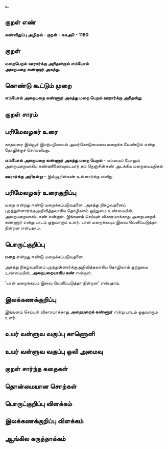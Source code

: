உ

## குறள் எண் 

**கண்விதுப்பு அழிதல் - குறள் - ககஅ0 - 1180**

## குறள் 

**மறைபெறல் ஊரார்க்கு அரிதன்றால் எம்போல்  
அறைபறை கண்ணார் அகத்து.** 

## கொண்டு கூட்டும் முறை

**எம்போல் அறைபறை கண்ணார் அகத்து மறை பெறல் ஊரார்க்கு அரிதன்று**

## குறள் சாரம் 


## பரிமேலழகர் உரை

காதலரை இவ்வூர் இயற்பழியாமல் அவர்கொடுமையை மறைக்க வேண்டும் என்ற தோழிக்குச் சொல்லியது. 

**எம்போல் அறைபறை கண்ணார் அகத்து மறை பெறல்** - எம்மைப் போலும் அறைபறையாகிய கண்ணிணையுடையார் தம் நெஞ்சின்கண் அடக்கிய மறையையறிதல் 

**ஊரார்க்கு அரிதன்று** - இவ்வூரின்கண் உள்ளார்க்கு எளிது

## பரிமேலழகர் உரைகுறிப்பு   

மறை என்றது ஈண்டு மறைக்கப்படுவதனை. அகத்து நிகழ்வதனைப் புறத்துள்ளார்க்குஅறிவித்தலாகிய தொழிலாம் ஒற்றுமை உண்மையின், அறைபறையாகிய கண் என்றாள். இங்ஙனம் செய்யுள் விகாரமாக்காது அறைபறைக் கண்ணார் என்று பாடம் ஓதுவாரும் உளர். யான் மறைக்கவும் இவை வெளிப்படுத்தா நின்றன என்பதாம்.

## பொருட்குறிப்பு 

**மறை** என்றது ஈண்டு மறைக்கப்படுவதனை. 

அகத்து நிகழ்வதனைப் புறத்துள்ளார்க்குஅறிவித்தலாகிய தொழிலாம் ஒற்றுமை உண்மையின், **அறைபறையாகிய கண்** என்றாள்.

'யான் மறைக்கவும் இவை வெளிப்படுத்தா நின்றன' என்பதாம்.

## இலக்கணக்குறிப்பு  

இங்ஙனம் செய்யுள் விகாரமாக்காது **அறைபறைக் கண்ணார்** என்று பாடம் ஓதுவாரும் உளர்.

## உயர் வள்ளுவ வகுப்பு காணொளி


## உயர் வள்ளுவ வகுப்பு ஒலி அமைவு 

 
## குறள் சார்ந்த கதைகள் 


## தொன்மையான சொற்கள்


## பொருட்குறிப்பு விளக்கம்


## இலக்கணக்குறிப்பு விளக்கம்


## ஆங்கில கருத்தாக்கம் 


